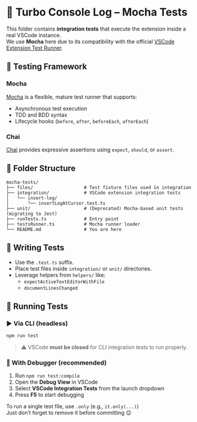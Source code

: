 # 🧪 Turbo Console Log – Mocha Tests

This folder contains **integration tests** that execute the extension inside a real VSCode instance.  
We use **Mocha** here due to its compatibility with the official [VSCode Extension Test Runner](https://code.visualstudio.com/api/working-with-extensions/testing-extension).

## 🔧 Testing Framework

### **Mocha**

[Mocha](https://mochajs.org/) is a flexible, mature test runner that supports:

- Asynchronous test execution
- TDD and BDD syntax
- Lifecycle hooks (`before`, `after`, `beforeEach`, `afterEach`)

### **Chai**

[Chai](https://www.chaijs.com/) provides expressive assertions using `expect`, `should`, or `assert`.

## 📁 Folder Structure

```
mocha-tests/
├── files/                   # Test fixture files used in integration
├── integration/             # VSCode extension integration tests
│   └── insert-log/
│       └── insertLogAtCursor.test.ts
├── unit/                    # (Deprecated) Mocha-based unit tests (migrating to Jest)
├── runTests.ts              # Entry point
├── testsRunner.ts           # Mocha runner loader
└── README.md                # You are here
```

## 🧬 Writing Tests

- Use the `.test.ts` suffix.
- Place test files inside `integration/` or `unit/` directories.
- Leverage helpers from `helpers/` like:
  - `expectActiveTextEditorWithFile`
  - `documentLinesChanged`

## 🚀 Running Tests

### ▶️ Via CLI (headless)

```bash
npm run test
```

> ⚠️ VSCode **must be closed** for CLI integration tests to run properly.

### 🐞 With Debugger (recommended)

1. Run `npm run test:compile`
2. Open the **Debug View** in VSCode
3. Select **VSCode Integration Tests** from the launch dropdown
4. Press **F5** to start debugging

To run a single test file, use `.only` (e.g., `it.only(...)`)  
Just don’t forget to remove it before committing 😉
